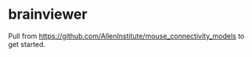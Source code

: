 # brainviewer

Pull from https://github.com/AllenInstitute/mouse_connectivity_models to get started.
